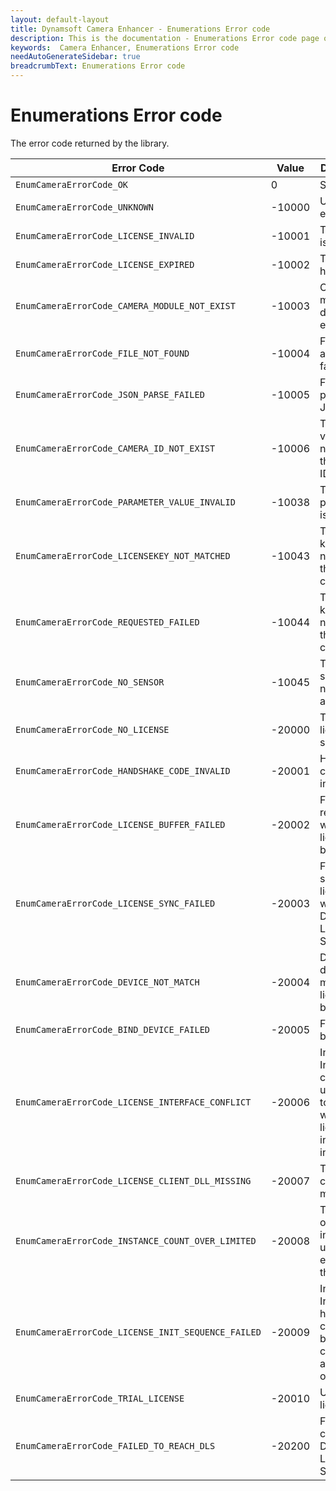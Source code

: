 ```yaml
---
layout: default-layout
title: Dynamsoft Camera Enhancer - Enumerations Error code
description: This is the documentation - Enumerations Error code page of Dynamsoft Camera Enhancer.
keywords:  Camera Enhancer, Enumerations Error code
needAutoGenerateSidebar: true
breadcrumbText: Enumerations Error code
---
```


# Enumerations Error code

The error code returned by the library.

| Error Code | Value | Description |
|------------------|-------|-------------|
| `EnumCameraErrorCode_OK`  | 0 | Successful. |
| `EnumCameraErrorCode_UNKNOWN` | -10000 | Unknown error. |
| `EnumCameraErrorCode_LICENSE_INVALID` | -10001 | The licence is invalid. |
| `EnumCameraErrorCode_LICENSE_EXPIRED` | -10002 | The licence has expired. |
| `EnumCameraErrorCode_CAMERA_MODULE_NOT_EXIST` | -10003 | Camera module does not exist. |
| `EnumCameraErrorCode_FILE_NOT_FOUND` | -10004 | Failed to access the fail path. |
| `EnumCameraErrorCode_JSON_PARSE_FAILED` | -10005 | Failed to parse the JSON data. |
| `EnumCameraErrorCode_CAMERA_ID_NOT_EXIST` | -10006 | The input value does not exist in the camera ID list. |
| `EnumCameraErrorCode_PARAMETER_VALUE_INVALID` | -10038 | The input parameter is invalid. |
| `EnumCameraErrorCode_LICENSEKEY_NOT_MATCHED` | -10043 | The license key does not match the license content. |
| `EnumCameraErrorCode_REQUESTED_FAILED` | -10044 | The license key does not match the license content. |
| `EnumCameraErrorCode_NO_SENSOR` | -10045 | The mobile sensor is not available. |
| `EnumCameraErrorCode_NO_LICENSE` | -20000 | There is no license specified. |
| `EnumCameraErrorCode_HANDSHAKE_CODE_INVALID` | -20001 | Handshake code is invalid. |
| `EnumCameraErrorCode_LICENSE_BUFFER_FAILED` | -20002 | Failed to read or write license buffer. |
| `EnumCameraErrorCode_LICENSE_SYNC_FAILED` | -20003 | Failed to synchronize license info with Dynamsoft License Server. |
| `EnumCameraErrorCode_DEVICE_NOT_MATCH` | -20004 | Device does not match with license buffer. |
| `EnumCameraErrorCode_BIND_DEVICE_FAILED` | -20005 | Failed to bind device. |
| `EnumCameraErrorCode_LICENSE_INTERFACE_CONFLICT` | -20006 | Interface InitLicense can not be used together with other license initiation interfaces. |
| `EnumCameraErrorCode_LICENSE_CLIENT_DLL_MISSING` | -20007 | The license client dll is missing. |
| `EnumCameraErrorCode_INSTANCE_COUNT_OVER_LIMITED` | -20008 | The number of instances used has exceeded the limit. |
| `EnumCameraErrorCode_LICENSE_INIT_SEQUENCE_FAILED` | -20009 | Interface InitLicense has to be called before creating any SDK objects. |
| `EnumCameraErrorCode_TRIAL_LICENSE` | -20010 | Using a trial license. |
| `EnumCameraErrorCode_FAILED_TO_REACH_DLS` | -20200 | Fail to connect to Dynamsoft License Server. |
